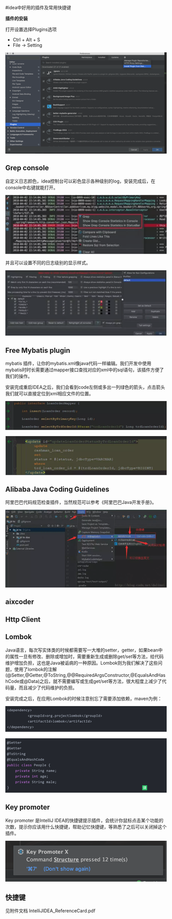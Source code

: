 

#idea中好用的插件及常用快捷键

**插件的安装**



 打开设置选择Plugins选项



- Ctrl + Alt + S
- File -> Setting



![image-20190725103230132](assets/image-20190725103230132.png)





## **Grep console**



自定义日志颜色，idea控制台可以彩色显示各种级别的log，安装完成后，在console中右键就能打开。



![image-20190725103359154](assets/image-20190725103359154.png)



并且可以设置不同的日志级别的显示样式。



![image-20190725103436429](assets/image-20190725103436429.png)





## **Free Mybatis plugin**



mybatis 插件，让你的mybatis.xml像java代码一样编辑。我们开发中使用mybatis时时长需要通过mapper接口查找对应的xml中的sql语句，该插件方便了我们的操作。



安装完成重启IDEA之后，我们会看到code左侧或多出一列绿色的箭头，点击箭头我们就可以直接定位到xml相应文件的位置。



![image-20190725103520178](assets/image-20190725103520178.png)



![image-20190725103533153](assets/image-20190725103533153.png)





## **Alibaba Java Coding Guidelines**



阿里巴巴代码规范检查插件，当然规范可以参考《阿里巴巴Java开发手册》。

![image-20190725103618828](assets/image-20190725103618828.png)





## aixcoder



## Http Client



## Lombok



Java语言，每次写实体类的时候都需要写一大堆的setter，getter，如果bean中的属性一旦有修改、删除或增加时，需要重新生成或删除get/set等方法，给代码维护增加负担，这也是Java被诟病的一种原因。Lombok则为我们解决了这些问题，使用了lombok的注解(@Setter,@Getter,@ToString,@@RequiredArgsConstructor,@EqualsAndHashCode或@Data)之后，就不需要编写或生成get/set等方法，很大程度上减少了代码量，而且减少了代码维护的负担。



安装完成之后，在应用Lombok的时候注意别忘了需要添加依赖，maven为例：

![image-20190725103647056](assets/image-20190725103647056.png)





## **Key promoter**



Key promoter 是IntelliJ IDEA的快捷键提示插件，会统计你鼠标点击某个功能的次数，提示你应该用什么快捷键，帮助记忆快捷键，等熟悉了之后可以关闭掉这个插件。



![image-20190725103800504](assets/image-20190725103800504.png)





## 快捷键



见附件文档 IntelliJIDEA_ReferenceCard.pdf













